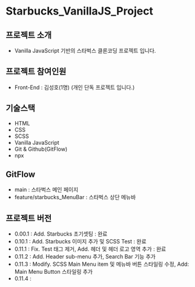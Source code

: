 # Starbucks_VanillaJS_Project

## 프로젝트 소개
- Vanilla JavaScript 기반의 스타벅스 클론코딩 프로젝트 입니다.

## 프로젝트 참여인원
- Front-End : 김성호(1명)
(개인 단독 프로젝트 입니다.)

## 기술스택
- HTML
- CSS
- SCSS
- Vanilla JavaScript
- Git & Github(GitFlow)
- npx

## GitFlow
- main : 스타벅스 메인 페이지
- feature/starbucks_MenuBar : 스타벅스 상단 메뉴바

## 프로젝트 버전
- 0.00.1 : Add. Starbucks 초기셋팅 : 완료
- 0.10.1 : Add. Starbucks 이미지 추가 및 SCSS Test : 완료
- 0.11.1 : Fix. Test 태그 제거, Add. 헤더 및 헤더 로고 영역 추가 : 완료
- 0.11.2 : Add. Header sub-menu 추가, Search Bar 기능 추가
- 0.11.3 : Modify. SCSS Main Menu item 및 메뉴바 버튼 스타일링 수정, Add: Main Menu Button 스타일링 추가
- 0.11.4 : 
